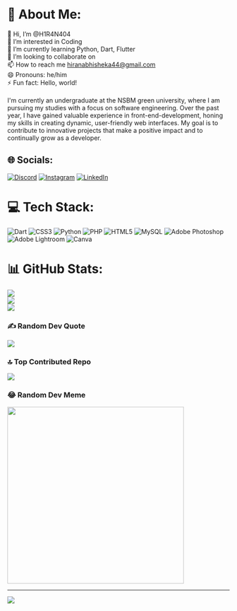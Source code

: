 # 💫 About Me:
👋 Hi, I’m @H1R4N404<br>👀 I’m interested in Coding<br>🌱 I’m currently learning Python, Dart, Flutter<br>💞️ I’m looking to collaborate on<br>📫 How to reach me hiranabhisheka44@gmail.com<br>😄 Pronouns: he/him<br>⚡ Fun fact: Hello, world!<br>
<br>
I'm currently an undergraduate at the NSBM green university, where I am pursuing my studies with a focus on software engineering. Over the past year, I have gained valuable experience in front-end-development, honing my skills in creating dynamic, user-friendly web interfaces. My goal is to contribute to innovative projects that make a positive impact and to continually grow as a developer.


## 🌐 Socials:
[![Discord](https://img.shields.io/badge/Discord-%237289DA.svg?logo=discord&logoColor=white)](https://discord.gg/abhi3218) [![Instagram](https://img.shields.io/badge/Instagram-%23E4405F.svg?logo=Instagram&logoColor=white)](https://instagram.com/mr_lofyy) [![LinkedIn](https://img.shields.io/badge/LinkedIn-%230077B5.svg?logo=linkedin&logoColor=white)](https://linkedin.com/in/hiran-abhisheka-3bb78b303 ) 

# 💻 Tech Stack:
![Dart](https://img.shields.io/badge/dart-%230175C2.svg?style=for-the-badge&logo=dart&logoColor=white) ![CSS3](https://img.shields.io/badge/css3-%231572B6.svg?style=for-the-badge&logo=css3&logoColor=white) ![Python](https://img.shields.io/badge/python-3670A0?style=for-the-badge&logo=python&logoColor=ffdd54) ![PHP](https://img.shields.io/badge/php-%23777BB4.svg?style=for-the-badge&logo=php&logoColor=white) ![HTML5](https://img.shields.io/badge/html5-%23E34F26.svg?style=for-the-badge&logo=html5&logoColor=white) ![MySQL](https://img.shields.io/badge/mysql-4479A1.svg?style=for-the-badge&logo=mysql&logoColor=white) ![Adobe Photoshop](https://img.shields.io/badge/adobe%20photoshop-%2331A8FF.svg?style=for-the-badge&logo=adobe%20photoshop&logoColor=white) ![Adobe Lightroom](https://img.shields.io/badge/Adobe%20Lightroom-31A8FF.svg?style=for-the-badge&logo=Adobe%20Lightroom&logoColor=white) ![Canva](https://img.shields.io/badge/Canva-%2300C4CC.svg?style=for-the-badge&logo=Canva&logoColor=white)
# 📊 GitHub Stats:
![](https://github-readme-stats.vercel.app/api?username=H1R4N404&theme=radical&hide_border=false&include_all_commits=false&count_private=false)<br/>
![](https://github-readme-streak-stats.herokuapp.com/?user=H1R4N404&theme=radical&hide_border=false)<br/>
![](https://github-readme-stats.vercel.app/api/top-langs/?username=H1R4N404&theme=radical&hide_border=false&include_all_commits=false&count_private=false&layout=compact)

### ✍️ Random Dev Quote
![](https://quotes-github-readme.vercel.app/api?type=horizontal&theme=radical)

### 🔝 Top Contributed Repo
![](https://github-contributor-stats.vercel.app/api?username=H1R4N404&limit=5&theme=radical&combine_all_yearly_contributions=true)

### 😂 Random Dev Meme
<img src='https://memer-new.vercel.app/' style="height: 400px;"/>

---
[![](https://visitcount.itsvg.in/api?id=H1R4N404&icon=0&color=0)](https://visitcount.itsvg.in)

<!-- Proudly created with GPRM ( https://gprm.itsvg.in ) -->
